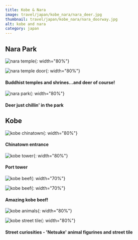 ```yaml
---
title: Kobe & Nara
image: travel/japan/kobe_nara/nara_deer.jpg
thumbnail: travel/japan/kobe_nara/nara_doorway.jpg
alt: kobe and nara
category: japan
---
```


## Nara Park

![nara temple](./assets/img/travel/japan/kobe_nara/nara_temple.jpg){: width="80%"}

![nara temple door](./assets/img/travel/japan/kobe_nara/nara_doorway.jpg){: width="80%"}

#### Buddhist temples and shrines...and deer of course!

![nara park](./assets/img/travel/japan/kobe_nara/nara_park.jpg){: width="80%"}

#### Deer just chillin' in the park

## Kobe

![kobe chinatown](./assets/img/travel/japan/kobe_nara/kobe_chinatown.jpg){: width="80%"}

#### Chinatown entrance

![kobe tower](./assets/img/travel/japan/kobe_nara/kobe_tower.jpg){: width="80%"}

#### Port tower

![kobe beef](./assets/img/travel/japan/kobe_nara/kobe_food1.jpg){: width="70%"}

![kobe beef](./assets/img/travel/japan/kobe_nara/kobe_food2.jpg){: width="70%"}

#### Amazing kobe beef!

![kobe animals](./assets/img/travel/japan/kobe_nara/kobe_netsuke.jpg){: width="80%"}

![kobe street tile](./assets/img/travel/japan/kobe_nara/kobe_tile.jpg){: width="80%"}

#### Street curiosities - 'Netsuke' animal figurines and street tile
